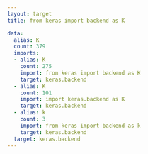 ```yaml
---
layout: target
title: from keras import backend as K

data:
  alias: K
  count: 379
  imports:
  - alias: K
    count: 275
    import: from keras import backend as K
    target: keras.backend
  - alias: K
    count: 101
    import: import keras.backend as K
    target: keras.backend
  - alias: k
    count: 3
    import: from keras import backend as k
    target: keras.backend
  target: keras.backend
---
```

